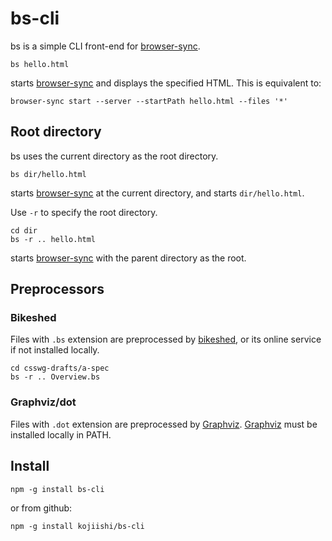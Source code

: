 # bs-cli
bs is a simple CLI front-end for [browser-sync].

```
bs hello.html
```
starts [browser-sync] and displays the specified HTML.
This is equivalent to:
```
browser-sync start --server --startPath hello.html --files '*'
```

## Root directory

bs uses the current directory as the root directory.
```
bs dir/hello.html
```
starts [browser-sync] at the current directory,
and starts `dir/hello.html`.

Use `-r` to specify the root directory.
```
cd dir
bs -r .. hello.html
```
starts [browser-sync] with the parent directory as the root.

## Preprocessors

### Bikeshed

Files with `.bs` extension are preprocessed by [bikeshed],
or its online service if not installed locally.
```
cd csswg-drafts/a-spec
bs -r .. Overview.bs
```

### Graphviz/dot

Files with `.dot` extension are preprocessed by [Graphviz].
[Graphviz] must be installed locally in PATH.

## Install

```
npm -g install bs-cli
```
or from github:
```
npm -g install kojiishi/bs-cli
```

[bikeshed]: https://github.com/tabatkins/bikeshed
[bikeshed-js]: https://www.npmjs.com/package/bikeshed-js
[browser-sync]: https://www.browsersync.io/
[Graphviz]: http://www.graphviz.org/
